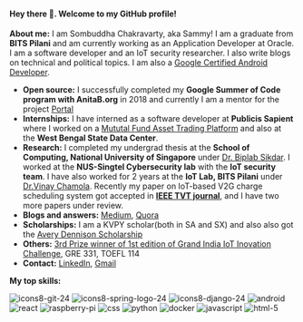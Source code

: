 #### Hey there 👋. Welcome to my GitHub profile!

**About me:** I am Sombuddha Chakravarty, aka Sammy! I am a graduate from **BITS Pilani** and am currently working as an Application Developer at Oracle. I am a software developer and an IoT security researcher. I also write blogs on technical and political topics. I am also a [Google Certified Android Developer](https://s3.amazonaws.com/accredible_api_mails/email/11285890.png?1520252447).

- **Open source:** I successfully completed my **Google Summer of Code program with AnitaB.org** in 2018 and currently I am a mentor for the project [Portal](https://github.com/anitab-org/portal)
- **Internships:** I have interned as a software developer at **Publicis Sapient** where I worked on a [Mututal Fund Asset Trading Platform](https://github.com/sammy1997/MutualFundAssetTradingPlatform) and also at the **West Bengal State Data Center**.
- **Research:** I completed my undergrad thesis at the **School of Computing, National University of Singapore** under [Dr. Biplab Sikdar](https://www.eng.nus.edu.sg/ece/staff/biplab-sikdar/). I worked at the **NUS-Singtel Cybersecurity lab** with the **IoT security team**. I have also worked for 2 years at the **IoT Lab, BITS Pilani** under [Dr.Vinay Chamola](https://scholar.google.com/citations?user=pL5TogoAAAAJ&hl=en). Recently my paper on IoT-based V2G charge scheduling system got accepted in **[IEEE TVT journal](https://ieeexplore.ieee.org/document/9153179)**, and I have two more papers under review.
- **Blogs and answers:** [Medium](https://medium.com/@f2016165), [Quora](https://www.quora.com/profile/Sombuddha-Chakravarty)
- **Scholarships:** I am a KVPY scholar(both in SA and SX) and also also got the [Avery Dennison Scholarship](https://indiaeducationdiary.in/avery-dennison-foundation-announces-winners-6th-spirit-invention-scholarship/)
- **Others:** [3rd Prize winner of 1st edition of Grand India IoT Inovation Challenge](https://www.ndtv.com/education/iit-bhubaneswars-solution-wins-first-iot-innovation-challenge-1963842), GRE 331, TOEFL 114
- **Contact:** [LinkedIn](https://www.linkedin.com/in/sombuddha-chakravarty-9482b5131/), [Gmail](mailto:sombuddha2016@gmail.com)


**My top skills:**

![icons8-git-24](https://user-images.githubusercontent.com/24635701/87140373-0e23f100-c2bf-11ea-91fa-4d36a1cc549d.png) ![icons8-spring-logo-24](https://user-images.githubusercontent.com/24635701/87140379-0ebc8780-c2bf-11ea-8482-69468542a45f.png) ![icons8-django-24](https://user-images.githubusercontent.com/24635701/87140381-0f551e00-c2bf-11ea-8ccd-0229dcd67794.png) ![android](https://user-images.githubusercontent.com/24635701/87140386-0f551e00-c2bf-11ea-95f6-e1a2d1de720e.png) ![react](https://user-images.githubusercontent.com/24635701/87140387-0fedb480-c2bf-11ea-899a-13374ffb6aa3.png) ![raspberry-pi](https://user-images.githubusercontent.com/24635701/87140390-10864b00-c2bf-11ea-8320-defde7cd53c4.png) ![css](https://user-images.githubusercontent.com/24635701/87140392-10864b00-c2bf-11ea-908b-d223ce62bedb.png) ![python](https://user-images.githubusercontent.com/24635701/87140394-111ee180-c2bf-11ea-89de-33a81ad2916d.png) ![docker](https://user-images.githubusercontent.com/24635701/87140397-111ee180-c2bf-11ea-9142-50cc0c7e7b22.png) ![javascript](https://user-images.githubusercontent.com/24635701/87140398-11b77800-c2bf-11ea-912c-5c06b25d23f8.png) ![html-5](https://user-images.githubusercontent.com/24635701/87140399-12500e80-c2bf-11ea-9be0-84afedf4e43c.png)
